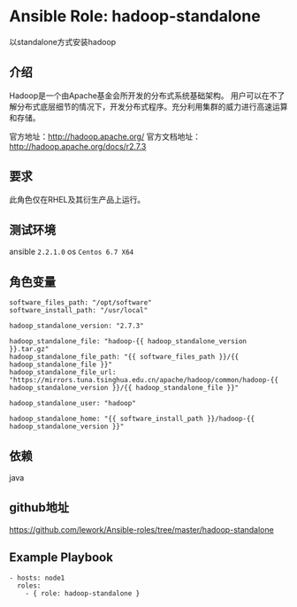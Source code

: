 # Ansible Role: hadoop-standalone

以standalone方式安装hadoop

## 介绍
Hadoop是一个由Apache基金会所开发的分布式系统基础架构。
用户可以在不了解分布式底层细节的情况下，开发分布式程序。充分利用集群的威力进行高速运算和存储。

官方地址：http://hadoop.apache.org/
官方文档地址：http://hadoop.apache.org/docs/r2.7.3

## 要求

此角色仅在RHEL及其衍生产品上运行。

## 测试环境

ansible `2.2.1.0`
os `Centos 6.7 X64`

## 角色变量
    software_files_path: "/opt/software"
    software_install_path: "/usr/local"

    hadoop_standalone_version: "2.7.3"

    hadoop_standalone_file: "hadoop-{{ hadoop_standalone_version }}.tar.gz"
    hadoop_standalone_file_path: "{{ software_files_path }}/{{ hadoop_standalone_file }}"
    hadoop_standalone_file_url: "https://mirrors.tuna.tsinghua.edu.cn/apache/hadoop/common/hadoop-{{ hadoop_standalone_version }}/{{ hadoop_standalone_file }}"

    hadoop_standalone_user: "hadoop"

    hadoop_standalone_home: "{{ software_install_path }}/hadoop-{{ hadoop_standalone_version }}"

## 依赖

java

## github地址
https://github.com/lework/Ansible-roles/tree/master/hadoop-standalone

## Example Playbook

    - hosts: node1
      roles:
        - { role: hadoop-standalone }
